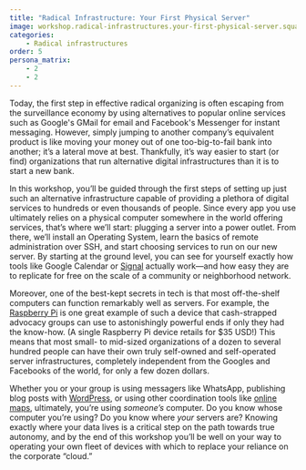 ```yaml
---
title: "Radical Infrastructure: Your First Physical Server"
image: workshop.radical-infrastructures.your-first-physical-server.square.png
categories:
    - Radical infrastructures
order: 5
persona_matrix:
    - 2
    - 2
---
```


Today, the first step in effective radical organizing is often escaping from the surveillance economy by using alternatives to popular online services such as Google's GMail for email and Facebook's Messenger for instant messaging. However, simply jumping to another company&rsquo;s equivalent product is like moving your money out of one too-big-to-fail bank into another; it&rsquo;s a lateral move at best. Thankfully, it&rsquo;s way easier to start (or find) organizations that run alternative digital infrastructures than it is to start a new bank.

In this workshop, you&rsquo;ll be guided through the first steps of setting up just such an alternative infrastructure capable of providing a plethora of digital services to hundreds or even thousands of people. Since every app you use ultimately relies on a physical computer somewhere in the world offering services, that&rsquo;s where we&rsquo;ll start: plugging a server into a power outlet. From there, we&rsquo;ll install an Operating System, learn the basics of remote administration over SSH, and start choosing services to run on our new server. By starting at the ground level, you can see for yourself exactly how tools like Google Calendar or [Signal](https://signal.org/) actually work&mdash;and how easy they are to replicate for free on the scale of a community or neighborhood network.

Moreover, one of the best-kept secrets in tech is that most off-the-shelf computers can function remarkably well as servers. For example, the [Raspberry Pi](https://www.raspberrypi.org/) is one great example of such a device that cash-strapped advocacy groups can use to astonishingly powerful ends if only they had the know-how. (A single Raspberry Pi device retails for $35 USD!) This means that most small- to mid-sized organizations of a dozen to several hundred people can have their own truly self-owned and self-operated server infrastructures, completely independent from the Googles and Facebooks of the world, for only a few dozen dollars.

Whether you or your group is using messagers like WhatsApp, publishing blog posts with [WordPress](https://wordpress.org/), or using other coordination tools like [online maps](https://openstreetmap.org/), ultimately, you&rsquo;re using *someone&rsquo;s* computer. Do you know whose computer you&rsquo;re using? Do you know where *your* servers are? Knowing exactly where your data lives is a critical step on the path towards true autonomy, and by the end of this workshop you&rsquo;ll be well on your way to operating your own fleet of devices with which to replace your reliance on the corporate &ldquo;cloud.&rdquo;
